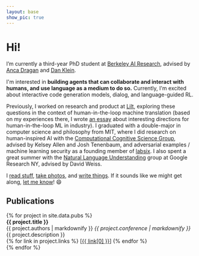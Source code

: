 ```yaml
---
layout: base
show_pic: true
---
```

# Hi!

I’m currently a third-year PhD student at [Berkeley AI Research](https://bair.berkeley.edu/), advised by [Anca Dragan](http://people.eecs.berkeley.edu/~anca/) and [Dan Klein](https://people.eecs.berkeley.edu/~klein/).

I'm interested in **building agents that can collaborate and interact with humans, and use language as a medium to do so.** Currently, I'm excited about interactive code generation models, dialog, and language-guided RL. 

Previously, I worked on research and product at [Lilt](https://lilt.com/research), exploring these questions in the context of human-in-the-loop machine translation (based on my experiences there, I wrote [an essay](/2020/06/08/rethinking-human-ai-interaction/) about interesting directions for human-in-the-loop ML in industry). I graduated with a double-major in computer science and philosophy from MIT, where I did research on human-inspired AI with the [Computational Cognitive Science Group](http://cocosci.mit.edu/), advised by Kelsey Allen and Josh Tenenbaum, and adversarial examples / machine learning security as a founding member of [labsix](http://labsix.org/). I also spent a great summer with the [Natural Language Understanding](https://research.google/teams/language/) group at Google Research NY, advised by David Weiss.

I [read stuff](/reads), [take photos](/photo), and [write things](/blog). If it sounds like we might get along, [let me know](mailto:jessy_lin@berkeley.edu)! 😄

## Publications

<div id="html" markdown="0">
{% for project in site.data.pubs %}
<div class="pub">
  <div class="pub-title"><b>{{ project.title }}</b></div>
  {{ project.authors | markdownify }}
  <i>{{ project.conference | markdownify }}</i>
  <div class="pub-description">{{ project.description }}</div>
  {% for link in project.links %}
    [<a href="{{ link[1] }}">{{ link[0] }}</a>]
  {% endfor %}
</div>
{% endfor %}
</div>
